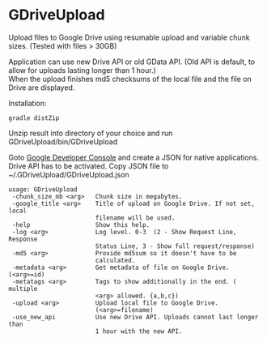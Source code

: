GDriveUpload
============

Upload files to Google Drive using resumable upload and variable chunk sizes. (Tested with files > 30GB)

Application can use new Drive API or old GData API. (Old API is default, to allow for uploads lasting longer than 1 hour.)  
When the upload finishes md5 checksums of the local file and the file on Drive are displayed.


Installation:
```
gradle distZip
```
Unzip result into directory of your choice and run GDriveUpload/bin/GDriveUpload

Goto [Google Developer Console](https://console.developers.google.com) and create a JSON for native applications. Drive API has to be activated.
Copy JSON file to ~/.GDriveUpload/GDriveUpload.json

```
usage: GDriveUpload
 -chunk_size_mb <arg>   Chunk size in megabytes.
 -google_title <arg>    Title of upload on Google Drive. If not set, local
                        filename will be used.
 -help                  Show this help.
 -log <arg>             Log level. 0-3  (2 - Show Request Line, Response
                        Status Line, 3 - Show full request/response)
 -md5 <arg>             Provide md5sum so it doesn't have to be
                        calculated.
 -metadata <arg>        Get metadata of file on Google Drive. (<arg>=id)
 -metatags <arg>        Tags to show additionally in the end. ( multiple
                        <arg> allowed. {a,b,c})
 -upload <arg>          Upload local file to Google Drive.
                        (<arg>=filename)
 -use_new_api           Use new Drive API. Uploads cannot last longer than
                        1 hour with the new API.
```
